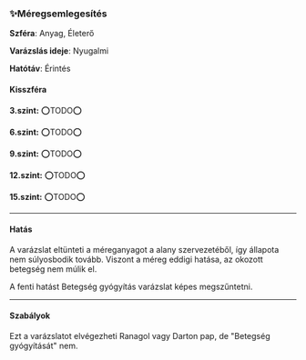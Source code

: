 ### ✨Méregsemlegesítés

**Szféra**: Anyag, Életerő

**Varázslás ideje**: Nyugalmi

**Hatótáv**: Érintés

#### Kisszféra

**3.szint:** ⭕TODO⭕

**6.szint:** ⭕TODO⭕

**9.szint:** ⭕TODO⭕

**12.szint:** ⭕TODO⭕

**15.szint:** ⭕TODO⭕

---
#### Hatás

A varázslat eltünteti a méreganyagot a alany szervezetéből, így állapota nem súlyosbodik tovább. Viszont a méreg eddigi hatása, az okozott betegség nem múlik el.

A fenti hatást Betegség gyógyítás varázslat képes megszűntetni.

---
#### Szabályok

Ezt a varázslatot elvégezheti Ranagol vagy Darton pap, de "Betegség gyógyítását" nem.
